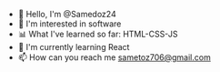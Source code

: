- 👋 Hello, I'm @Samedoz24
- 👀 I'm interested in software
- 📊 What I've learned so far: HTML-CSS-JS
- 🌱 I'm currently learning React
- 📫 How can you reach me sametoz706@gmail.com

<!---
Samedoz24/Samedoz24 is a ✨ special ✨ repository because its `README.md` (this file) appears on your GitHub profile.
You can click the Preview link to take a look at your changes.
--->
